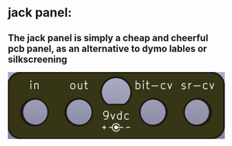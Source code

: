 # jack panel:

## The jack panel is simply a cheap and cheerful pcb panel, as an alternative to dymo lables or silkscreening 

![](./pics/jack_panel.png?raw=true "jack panel") 